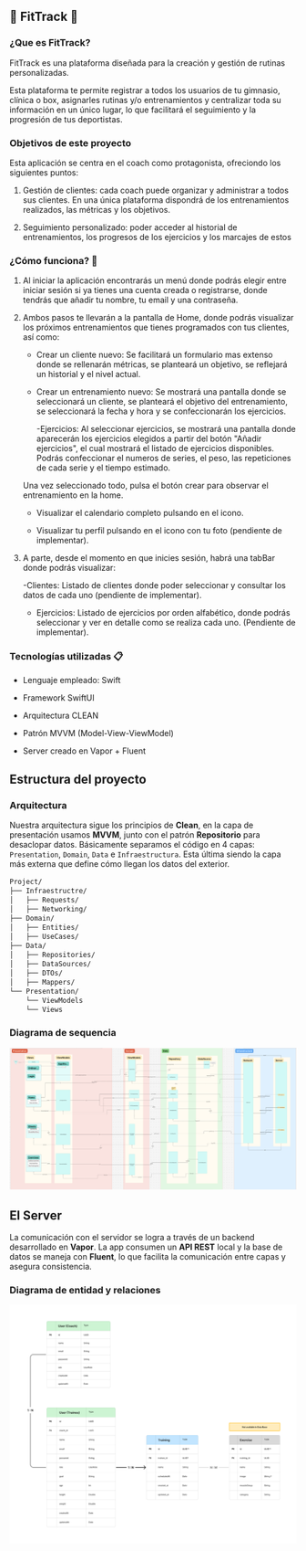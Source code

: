 ## :bicyclist: FitTrack :runner:

### ¿Que es FitTrack?

FitTrack es una plataforma diseñada para la creación y gestión de rutinas personalizadas.

Esta plataforma te permite registrar a todos los usuarios de tu gimnasio, clínica o box, asignarles rutinas y/o entrenamientos y centralizar toda su información en un único lugar, lo que facilitará el seguimiento y la progresión de tus deportistas.

### Objetivos de este proyecto 

Esta aplicación se centra en el coach como protagonista, ofreciondo los siguientes puntos:

1. Gestión de clientes: cada coach puede organizar y administrar a todos sus clientes. En una única plataforma dispondrá de los entrenamientos realizados, las métricas y los objetivos.

2. Seguimiento personalizado: poder acceder al historial de entrenamientos, los progresos de los ejercicios y los marcajes de estos 

### ¿Cómo funciona? :iphone:

1. Al iniciar la aplicación encontrarás un menú donde podrás elegir entre iniciar sesión si ya tienes una cuenta creada o registrarse, donde tendrás que añadir tu nombre, tu email y una contraseña.

2. Ambos pasos te llevarán a la pantalla de Home, donde podrás visualizar los próximos entrenamientos que tienes programados con tus clientes, así como:

	- Crear un cliente nuevo: Se facilitará un formulario mas extenso donde se rellenarán métricas, se planteará un objetivo, se reflejará un historial y el nivel actual. 

	- Crear un entrenamiento nuevo: Se mostrará una pantalla donde se seleccionará un cliente, se planteará el objetivo del entrenamiento, se seleccionará la fecha y hora y se confeccionarán los ejercicios.

		-Ejercicios: Al seleccionar ejercicios, se mostrará una pantalla donde aparecerán los ejercicios elegidos a partir del botón "Añadir ejercicios", el cual mostrará el listado de ejercicios disponibles. 
		Podrás confeccionar el numeros de series, el peso, las repeticiones de cada serie y el tiempo estimado. 

	Una vez seleccionado todo, pulsa el botón crear para observar el entrenamiento en la home. 
  
	- Visualizar el calendario completo pulsando en el icono.

	- Visualizar tu perfil pulsando en el icono con tu foto (pendiente de implementar).

3. A parte, desde el momento en que inicies sesión, habrá una tabBar donde podrás visualizar:
	
	-Clientes: Listado de clientes donde poder seleccionar y consultar los datos de cada uno (pendiente de implementar).

	- Ejercicios: Listado de ejercicios por orden alfabético, donde podrás seleccionar y ver en detalle como se realiza cada uno. (Pendiente de implementar).

### Tecnologías utilizadas :clipboard:

- Lenguaje empleado: Swift 

- Framework SwiftUI 

- Arquitectura CLEAN

- Patrón MVVM (Model-View-ViewModel)

- Server creado en Vapor + Fluent 



## Estructura del proyecto 

### Arquitectura

Nuestra arquitectura sigue los principios de **Clean**, en la capa de presentación usamos **MVVM**, junto con el patrón **Repositorio** para desaclopar datos. Básicamente separamos el código en 4 capas: `Presentation`, `Domain`, `Data` e `Infraestructura`. Esta última siendo la capa más externa que define cómo llegan los datos del exterior.

```
Project/
├── Infraestructre/
│   ├── Requests/
│   ├── Networking/
├── Domain/
│   ├── Entities/
│   ├── UseCases/
├── Data/
│   ├── Repositories/
│   ├── DataSources/
│   ├── DTOs/
│   ├── Mappers/
└── Presentation/
    └── ViewModels
    └── Views
```

### Diagrama de sequencia
![](Documentation/Images/ios_diagram.png)

## El Server

La comunicación con el servidor se logra a través de un backend desarrollado en **Vapor**. La app consumen un **API REST** local y la base de datos se maneja con **Fluent**, lo que facilita la comunicación entre capas y asegura consistencia.

### Diagrama de entidad y relaciones
![](Documentation/Images/db_diagram.png)
